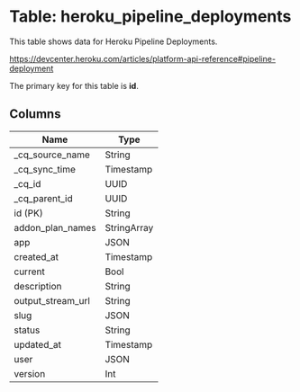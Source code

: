 # Table: heroku_pipeline_deployments

This table shows data for Heroku Pipeline Deployments.

https://devcenter.heroku.com/articles/platform-api-reference#pipeline-deployment

The primary key for this table is **id**.

## Columns

| Name          | Type          |
| ------------- | ------------- |
|_cq_source_name|String|
|_cq_sync_time|Timestamp|
|_cq_id|UUID|
|_cq_parent_id|UUID|
|id (PK)|String|
|addon_plan_names|StringArray|
|app|JSON|
|created_at|Timestamp|
|current|Bool|
|description|String|
|output_stream_url|String|
|slug|JSON|
|status|String|
|updated_at|Timestamp|
|user|JSON|
|version|Int|